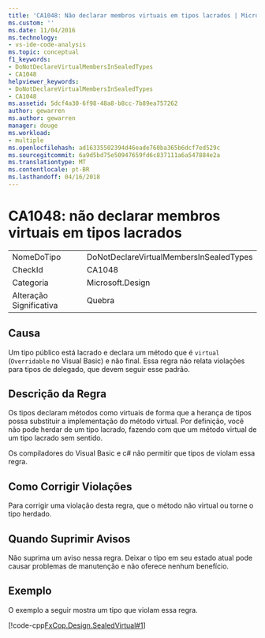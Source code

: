 ```yaml
---
title: 'CA1048: Não declarar membros virtuais em tipos lacrados | Microsoft Docs'
ms.custom: ''
ms.date: 11/04/2016
ms.technology:
- vs-ide-code-analysis
ms.topic: conceptual
f1_keywords:
- DoNotDeclareVirtualMembersInSealedTypes
- CA1048
helpviewer_keywords:
- DoNotDeclareVirtualMembersInSealedTypes
- CA1048
ms.assetid: 5dcf4a30-6f98-48a8-b8cc-7b89ea757262
author: gewarren
ms.author: gewarren
manager: douge
ms.workload:
- multiple
ms.openlocfilehash: ad16335502394d46eade760ba365b6dcf7ed529c
ms.sourcegitcommit: 6a9d5bd75e50947659fd6c837111a6a547884e2a
ms.translationtype: MT
ms.contentlocale: pt-BR
ms.lasthandoff: 04/16/2018
---
```

# <a name="ca1048-do-not-declare-virtual-members-in-sealed-types"></a>CA1048: não declarar membros virtuais em tipos lacrados
|||  
|-|-|  
|NomeDoTipo|DoNotDeclareVirtualMembersInSealedTypes|  
|CheckId|CA1048|  
|Categoria|Microsoft.Design|  
|Alteração Significativa|Quebra|  
  
## <a name="cause"></a>Causa  
 Um tipo público está lacrado e declara um método que é `virtual` (`Overridable` no Visual Basic) e não final. Essa regra não relata violações para tipos de delegado, que devem seguir esse padrão.  
  
## <a name="rule-description"></a>Descrição da Regra  
 Os tipos declaram métodos como virtuais de forma que a herança de tipos possa substituir a implementação do método virtual. Por definição, você não pode herdar de um tipo lacrado, fazendo com que um método virtual de um tipo lacrado sem sentido.  
  
 Os compiladores do Visual Basic e c# não permitir que tipos de violam essa regra.  
  
## <a name="how-to-fix-violations"></a>Como Corrigir Violações  
 Para corrigir uma violação desta regra, que o método não virtual ou torne o tipo herdado.  
  
## <a name="when-to-suppress-warnings"></a>Quando Suprimir Avisos  
 Não suprima um aviso nessa regra. Deixar o tipo em seu estado atual pode causar problemas de manutenção e não oferece nenhum benefício.  
  
## <a name="example"></a>Exemplo  
 O exemplo a seguir mostra um tipo que violam essa regra.  
  
 [!code-cpp[FxCop.Design.SealedVirtual#1](../code-quality/codesnippet/CPP/ca1048-do-not-declare-virtual-members-in-sealed-types_1.cpp)]